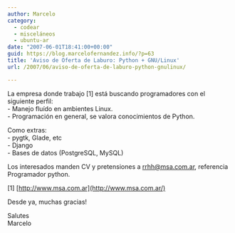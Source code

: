 ```yaml
---
author: Marcelo
category:
  - codear
  - misceláneos
  - ubuntu-ar
date: "2007-06-01T18:41:00+00:00"
guid: https://blog.marcelofernandez.info/?p=63
title: 'Aviso de Oferta de Laburo: Python + GNU/Linux'
url: /2007/06/aviso-de-oferta-de-laburo-python-gnulinux/

---
```

La empresa donde trabajo \[1\] está buscando programadores con el siguiente perfil:  
\- Manejo fluído en ambientes Linux.  
\- Programación en general, se valora conocimientos de Python.

Como extras:  
\- pygtk, Glade, etc  
\- Django  
\- Bases de datos (PostgreSQL, MySQL)

Los interesados manden CV y pretensiones a [rrhh@msa.com.ar](mailto:rrhh@msa.com.ar), referencia  
Programador python.

\[1\] [http://www.msa.com.ar](http://www.msa.com.ar/)

Desde ya, muchas gracias!

Salutes  
Marcelo
